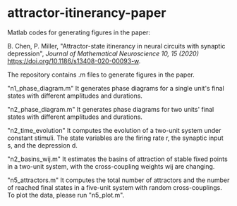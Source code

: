 # attractor-itinerancy-paper

Matlab codes for generating figures in the paper: 

B. Chen, P. Miller, "Attractor-state itinerancy in neural circuits with synaptic depression", *Journal of Mathematical Neuroscience 10, 15 (2020)* https://doi.org/10.1186/s13408-020-00093-w.

The repository contains .m files to generate figures in the paper. 

"n1_phase_diagram.m" 
It generates phase diagrams for a single unit's final states with different amplitudes and durations.

"n2_phase_diagram.m" 
It generates phase diagrams for two units' final states with different amplitudes and durations.

"n2_time_evolution"
It computes the evolution of a two-unit system under constant stimuli. The state variables are the firing rate r, the synaptic input s, and the depression d. 

"n2_basins_wij.m"
It estimates the basins of attraction of stable fixed points in a two-unit system, with the cross-coupling weights wij are changing. 

"n5_attractors.m"
It computes the total number of attractors and the number of reached final states in a five-unit system with random cross-couplings. To plot the data, please run "n5_plot.m".
